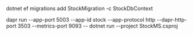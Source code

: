﻿dotnet ef migrations add StockMigration -c StockDbContext

dapr run --app-port 5003 --app-id stock --app-protocol http --dapr-http-port 3503 --metrics-port 9093 -- dotnet run --project StockMS.csproj